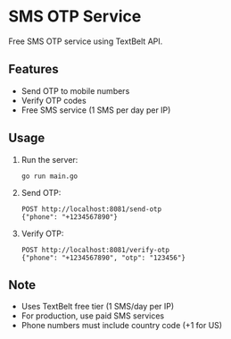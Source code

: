 # SMS OTP Service

Free SMS OTP service using TextBelt API.

## Features
- Send OTP to mobile numbers
- Verify OTP codes
- Free SMS service (1 SMS per day per IP)

## Usage

1. Run the server:
   ```
   go run main.go
   ```

2. Send OTP:
   ```
   POST http://localhost:8081/send-otp
   {"phone": "+1234567890"}
   ```

3. Verify OTP:
   ```
   POST http://localhost:8081/verify-otp
   {"phone": "+1234567890", "otp": "123456"}
   ```

## Note
- Uses TextBelt free tier (1 SMS/day per IP)
- For production, use paid SMS services
- Phone numbers must include country code (+1 for US)